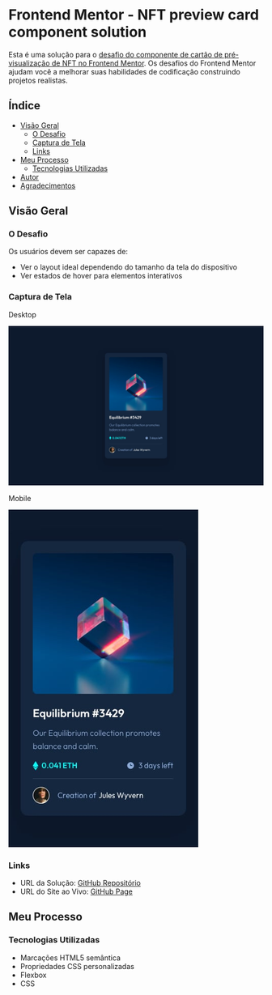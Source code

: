 # Frontend Mentor - NFT preview card component solution

Esta é uma solução para o [desafio do componente de cartão de pré-visualização de NFT no Frontend Mentor](https://www.frontendmentor.io/challenges/nft-preview-card-component-SbdUL_w0U). Os desafios do Frontend Mentor ajudam você a melhorar suas habilidades de codificação construindo projetos realistas.

## Índice

- [Visão Geral](#visão-geral)
  - [O Desafio](#o-desafio)
  - [Captura de Tela](#captura-de-tela)
  - [Links](#links)
- [Meu Processo](#meu-processo)
  - [Tecnologias Utilizadas](#tecnologias-utilizadas)
- [Autor](#autor)
- [Agradecimentos](#agradecimentos)


## Visão Geral

### O Desafio

Os usuários devem ser capazes de:

- Ver o layout ideal dependendo do tamanho da tela do dispositivo
- Ver estados de hover para elementos interativos

### Captura de Tela

Desktop

![](./design/desktop-design.jpg)

Mobile

![](./design/mobile-design.jpg)


### Links

- URL da Solução: [GitHub Repositório](https://github.com/leandro-mathiask/projeto-nft-card.git)
- URL do Site ao Vivo: [GitHub Page](https://leandro-mathiask.github.io/projeto-nft-card/)

## Meu Processo

### Tecnologias Utilizadas

- Marcações HTML5 semântica
- Propriedades CSS personalizadas
- Flexbox
- CSS
